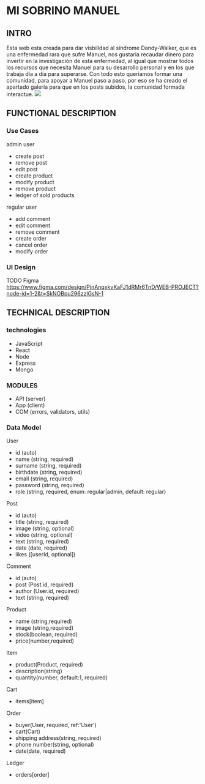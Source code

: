 # MI SOBRINO MANUEL

## INTRO

Esta web esta creada para dar visbilidad al síndrome Dandy-Walker, que es una enfermedad rara que sufre Manuel, nos gustaria recaudar dinero para invertir en la investigación de esta enfermedad, al igual que mostrar todos los recursos que necesita Manuel para su desarrollo personal y en los que trabaja día a día para superarse. Con todo esto queriamos formar una comunidad, para apoyar a Manuel paso a paso, por eso se ha creado el apartado galería para que en los posts subidos, la comunidad formada interactue.
![](./Logotipo%20MSM_verde.png)

## FUNCTIONAL DESCRIPTION

### Use Cases

admin user
- create post
- remove post
- edit post
- create product
- modify product
- remove product
- ledger of sold products

regular user
- add comment
- edit comment
- remove comment
- create order
- cancel order
- modify order

### UI Design

TODO Figma
https://www.figma.com/design/PjnAnqxkvKaFJ1dRMr6TnD/WEB-PROJECT?node-id=1-2&t=SkNOBpu296zzlGsN-1

## TECHNICAL DESCRIPTION

### technologies
- JavaScript
- React
- Node
- Express
- Mongo

### MODULES

- API (server)
- App (client)
- COM (errors, validators, utils)

### Data Model

User
- id (auto)
- name (string, required)
- surname (string, required)
- birthdate (string, required)
- email (string, required)
- password (string, required)
- role (string, required, enum: regular|admin, default: regular)

Post
- id (auto)
- title (string, required)
- image (string, optional)
- video (string, optional)
- text (string, required)
- date (date, required)
- likes ([userId, optional])

Comment
- id (auto)
- post (Post.id, required)
- author (User.id, required)
- text (string, required)

Product
- name (string,required)
- image (string,required)
- stock(boolean, required)
- price(number,required)


Item
- product(Product, required)
- description(string)
- quantity(number, default:1, required)

Cart
- items[item]

Order
- buyer(User, required, ref:'User')
- cart(Cart)
- shipping address(string, required)
- phone number(string, optional)
- date(date, required)

Ledger
- orders[order]
